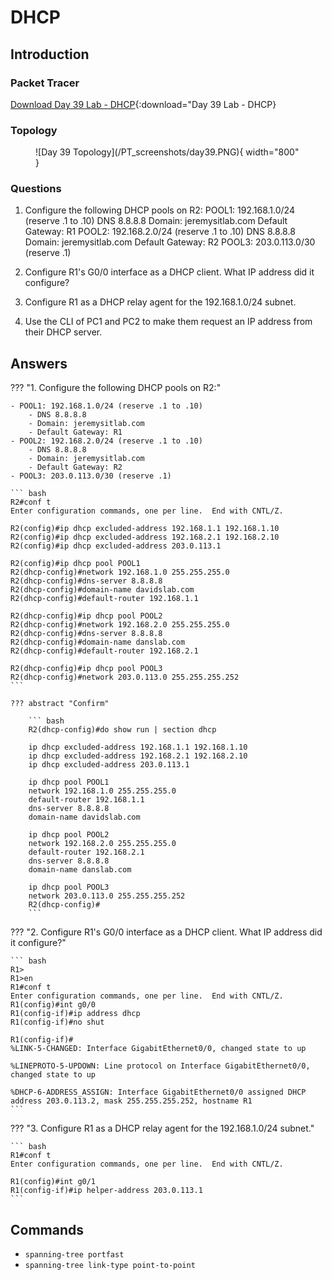 # DHCP

## Introduction

### Packet Tracer

[Download Day 39 Lab - DHCP](/JITL/Day%2039%20Lab%20-%20DHCP.pkt){:download="Day 39 Lab - DHCP}

### Topology

<figure markdown>
  ![Day 39 Topology](/PT_screenshots/day39.PNG){ width="800" }
  <figcaption></figcaption>
</figure>

### Questions

1. Configure the following DHCP pools on R2:
POOL1: 192.168.1.0/24 (reserve .1 to .10)
     DNS 8.8.8.8
     Domain: jeremysitlab.com
     Default Gateway: R1
POOL2: 192.168.2.0/24 (reserve .1 to .10)
     DNS 8.8.8.8
     Domain: jeremysitlab.com
     Default Gateway: R2
POOL3: 203.0.113.0/30 (reserve .1)

2. Configure R1's G0/0 interface as a DHCP client. What IP address did it configure?

3. Configure R1 as a DHCP relay agent for the 192.168.1.0/24 subnet.
 
4. Use the CLI of PC1 and PC2 to make them request an IP address 
    from their DHCP server.

## Answers


??? "1. Configure the following DHCP pools on R2:"

    - POOL1: 192.168.1.0/24 (reserve .1 to .10)
        - DNS 8.8.8.8
        - Domain: jeremysitlab.com
        - Default Gateway: R1
    - POOL2: 192.168.2.0/24 (reserve .1 to .10)
        - DNS 8.8.8.8
        - Domain: jeremysitlab.com
        - Default Gateway: R2
    - POOL3: 203.0.113.0/30 (reserve .1)

    ``` bash
    R2#conf t
    Enter configuration commands, one per line.  End with CNTL/Z.

    R2(config)#ip dhcp excluded-address 192.168.1.1 192.168.1.10
    R2(config)#ip dhcp excluded-address 192.168.2.1 192.168.2.10
    R2(config)#ip dhcp excluded-address 203.0.113.1

    R2(config)#ip dhcp pool POOL1
    R2(dhcp-config)#network 192.168.1.0 255.255.255.0
    R2(dhcp-config)#dns-server 8.8.8.8
    R2(dhcp-config)#domain-name davidslab.com
    R2(dhcp-config)#default-router 192.168.1.1

    R2(dhcp-config)#ip dhcp pool POOL2
    R2(dhcp-config)#network 192.168.2.0 255.255.255.0
    R2(dhcp-config)#dns-server 8.8.8.8
    R2(dhcp-config)#domain-name danslab.com
    R2(dhcp-config)#default-router 192.168.2.1

    R2(dhcp-config)#ip dhcp pool POOL3
    R2(dhcp-config)#network 203.0.113.0 255.255.255.252
    ```

    ??? abstract "Confirm"

        ``` bash
        R2(dhcp-config)#do show run | section dhcp

        ip dhcp excluded-address 192.168.1.1 192.168.1.10
        ip dhcp excluded-address 192.168.2.1 192.168.2.10
        ip dhcp excluded-address 203.0.113.1

        ip dhcp pool POOL1
        network 192.168.1.0 255.255.255.0
        default-router 192.168.1.1
        dns-server 8.8.8.8
        domain-name davidslab.com

        ip dhcp pool POOL2
        network 192.168.2.0 255.255.255.0
        default-router 192.168.2.1
        dns-server 8.8.8.8
        domain-name danslab.com
        
        ip dhcp pool POOL3
        network 203.0.113.0 255.255.255.252
        R2(dhcp-config)#
        ```

??? "2. Configure R1's G0/0 interface as a DHCP client. What IP address did it configure?"

    ``` bash
    R1>
    R1>en
    R1#conf t
    Enter configuration commands, one per line.  End with CNTL/Z.
    R1(config)#int g0/0
    R1(config-if)#ip address dhcp
    R1(config-if)#no shut

    R1(config-if)#
    %LINK-5-CHANGED: Interface GigabitEthernet0/0, changed state to up

    %LINEPROTO-5-UPDOWN: Line protocol on Interface GigabitEthernet0/0, changed state to up

    %DHCP-6-ADDRESS_ASSIGN: Interface GigabitEthernet0/0 assigned DHCP address 203.0.113.2, mask 255.255.255.252, hostname R1
    ```

??? "3. Configure R1 as a DHCP relay agent for the 192.168.1.0/24 subnet."

    ``` bash
    R1#conf t
    Enter configuration commands, one per line.  End with CNTL/Z.

    R1(config)#int g0/1
    R1(config-if)#ip helper-address 203.0.113.1
    ```

## Commands

* `spanning-tree portfast `
* `spanning-tree link-type point-to-point `

  
